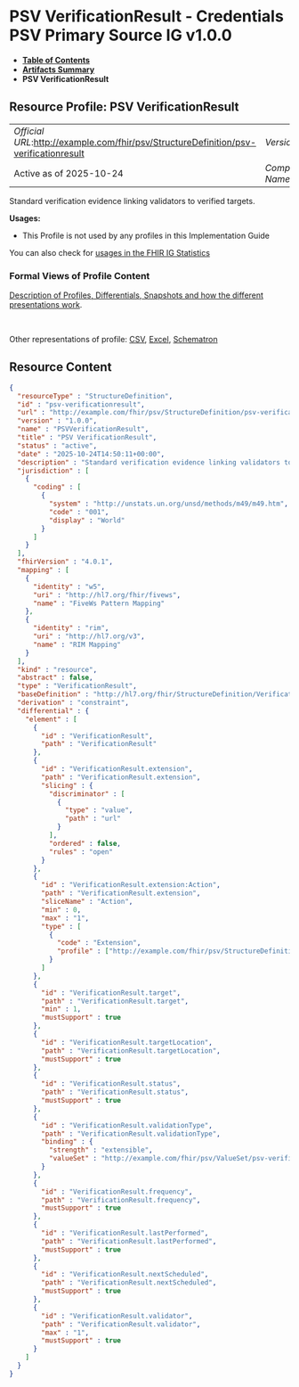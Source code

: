 # PSV VerificationResult - Credentials PSV Primary Source IG v1.0.0

* [**Table of Contents**](toc.md)
* [**Artifacts Summary**](artifacts.md)
* **PSV VerificationResult**

## Resource Profile: PSV VerificationResult 

| | |
| :--- | :--- |
| *Official URL*:http://example.com/fhir/psv/StructureDefinition/psv-verificationresult | *Version*:1.0.0 |
| Active as of 2025-10-24 | *Computable Name*:PSVVerificationResult |

 
Standard verification evidence linking validators to verified targets. 

**Usages:**

* This Profile is not used by any profiles in this Implementation Guide

You can also check for [usages in the FHIR IG Statistics](https://packages2.fhir.org/xig/credentials-psv-primarysource|current/StructureDefinition/psv-verificationresult)

### Formal Views of Profile Content

 [Description of Profiles, Differentials, Snapshots and how the different presentations work](http://build.fhir.org/ig/FHIR/ig-guidance/readingIgs.html#structure-definitions). 

 

Other representations of profile: [CSV](StructureDefinition-psv-verificationresult.csv), [Excel](StructureDefinition-psv-verificationresult.xlsx), [Schematron](StructureDefinition-psv-verificationresult.sch) 



## Resource Content

```json
{
  "resourceType" : "StructureDefinition",
  "id" : "psv-verificationresult",
  "url" : "http://example.com/fhir/psv/StructureDefinition/psv-verificationresult",
  "version" : "1.0.0",
  "name" : "PSVVerificationResult",
  "title" : "PSV VerificationResult",
  "status" : "active",
  "date" : "2025-10-24T14:50:11+00:00",
  "description" : "Standard verification evidence linking validators to verified targets.",
  "jurisdiction" : [
    {
      "coding" : [
        {
          "system" : "http://unstats.un.org/unsd/methods/m49/m49.htm",
          "code" : "001",
          "display" : "World"
        }
      ]
    }
  ],
  "fhirVersion" : "4.0.1",
  "mapping" : [
    {
      "identity" : "w5",
      "uri" : "http://hl7.org/fhir/fivews",
      "name" : "FiveWs Pattern Mapping"
    },
    {
      "identity" : "rim",
      "uri" : "http://hl7.org/v3",
      "name" : "RIM Mapping"
    }
  ],
  "kind" : "resource",
  "abstract" : false,
  "type" : "VerificationResult",
  "baseDefinition" : "http://hl7.org/fhir/StructureDefinition/VerificationResult",
  "derivation" : "constraint",
  "differential" : {
    "element" : [
      {
        "id" : "VerificationResult",
        "path" : "VerificationResult"
      },
      {
        "id" : "VerificationResult.extension",
        "path" : "VerificationResult.extension",
        "slicing" : {
          "discriminator" : [
            {
              "type" : "value",
              "path" : "url"
            }
          ],
          "ordered" : false,
          "rules" : "open"
        }
      },
      {
        "id" : "VerificationResult.extension:Action",
        "path" : "VerificationResult.extension",
        "sliceName" : "Action",
        "min" : 0,
        "max" : "1",
        "type" : [
          {
            "code" : "Extension",
            "profile" : ["http://example.com/fhir/psv/StructureDefinition/action"]
          }
        ]
      },
      {
        "id" : "VerificationResult.target",
        "path" : "VerificationResult.target",
        "min" : 1,
        "mustSupport" : true
      },
      {
        "id" : "VerificationResult.targetLocation",
        "path" : "VerificationResult.targetLocation",
        "mustSupport" : true
      },
      {
        "id" : "VerificationResult.status",
        "path" : "VerificationResult.status",
        "mustSupport" : true
      },
      {
        "id" : "VerificationResult.validationType",
        "path" : "VerificationResult.validationType",
        "binding" : {
          "strength" : "extensible",
          "valueSet" : "http://example.com/fhir/psv/ValueSet/psv-verification-type-vs"
        }
      },
      {
        "id" : "VerificationResult.frequency",
        "path" : "VerificationResult.frequency",
        "mustSupport" : true
      },
      {
        "id" : "VerificationResult.lastPerformed",
        "path" : "VerificationResult.lastPerformed",
        "mustSupport" : true
      },
      {
        "id" : "VerificationResult.nextScheduled",
        "path" : "VerificationResult.nextScheduled",
        "mustSupport" : true
      },
      {
        "id" : "VerificationResult.validator",
        "path" : "VerificationResult.validator",
        "max" : "1",
        "mustSupport" : true
      }
    ]
  }
}

```
